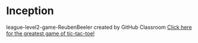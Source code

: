 # Inception
league-level2-game-ReubenBeeler created by GitHub Classroom
<a href="https://github.com/League-level2-student/league-level2-game-ReubenBeeler/blob/master/Inception.jar?raw=true">Click here for the greatest game of tic-tac-toe!</a>
